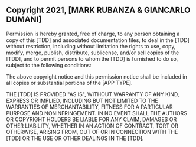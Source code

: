 ## Copyright 2021, [MARK RUBANZA & GIANCARLO DUMANI]

Permission is hereby granted, free of charge, to any person obtaining a copy of this [TDD] and associated documentation files, to deal in the [TDD] without restriction, including without limitation the rights to use, copy, modify, merge, publish, distribute, sublicense, and/or sell copies of the [TDD], and to permit persons to whom the [TDD] is furnished to do so, subject to the following conditions:

The above copyright notice and this permission notice shall be included in all copies or substantial portions of the [APP TYPE].

THE [TDD] IS PROVIDED "AS IS", WITHOUT WARRANTY OF ANY KIND, EXPRESS OR IMPLIED, INCLUDING BUT NOT LIMITED TO THE WARRANTIES OF MERCHANTABILITY, FITNESS FOR A PARTICULAR PURPOSE AND NONINFRINGEMENT. IN NO EVENT SHALL THE AUTHORS OR COPYRIGHT HOLDERS BE LIABLE FOR ANY CLAIM, DAMAGES OR OTHER LIABILITY, WHETHER IN AN ACTION OF CONTRACT, TORT OR OTHERWISE, ARISING FROM, OUT OF OR IN CONNECTION WITH THE [TDD] OR THE USE OR OTHER DEALINGS IN THE [TDD].
